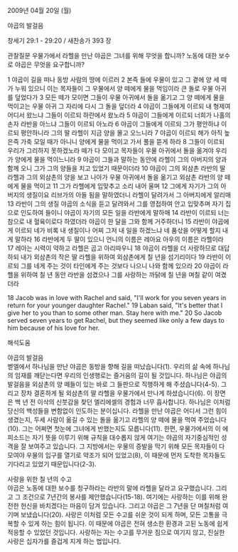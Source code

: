 2009년 04월 20일 (월)

야곱의 발걸음



창세기 29:1 - 29:20 / 새찬송가 393 장


관찰질문
우물가에서 라헬을 만난 야곱은 그녀를 위해 무엇을 합니까?
노동에 대한 보수로 야곱은 무엇을 요구합니까?

1 야곱이 길을 떠나 동방 사람의 땅에 이르러 2 본즉 들에 우물이 있고 그 곁에 양 세 떼가 누워 있으니 이는 목자들이 그 우물에서 양 떼에게 물을 먹임이라 큰 돌로 우물 아귀를 덮었다가 
3 모든 떼가 모이면 그들이 우물 아귀에서 돌을 옮기고 그 양 떼에게 물을 먹이고는 우물 아귀 그 자리에 다시 그 돌을 덮더라 4 야곱이 그들에게 이르되 내 형제여 어디서 왔느냐 그들이 이르되 하란에서 왔노라 5 야곱이 그들에게 이르되 너희가 나홀의 손자 라반을 아느냐 그들이 이르되 아노라 6 야곱이 그들에게 이르되 그가 평안하냐 이르되 평안하니라 그의 딸 라헬이 지금 양을 몰고 오느니라 7 야곱이 이르되 해가 아직 높은즉 가축 모일 때가 아니니 양에게 물을 먹이고 가서 풀을 뜯게 하라 8 그들이 이르되 우리가 그리하지 못하겠노라 떼가 다 모이고 목자들이 우물 아귀에서 돌을 옮겨야 우리가 양에게 물을 먹이느니라 9 야곱이 그들과 말하는 동안에 라헬이 그의 아버지의 양과 함께 오니 그가 그의 양들을 치고 있었기 때문이더라 
10 야곱이 그의 외삼촌 라반의 딸 라헬과 그의 외삼촌의 양을 보고 나아가 우물 아귀에서 돌을 옮기고 외삼촌 라반의 양 떼에게 물을 먹이고 11 그가 라헬에게 입맞추고 소리 내어 울며 12 그에게 자기가 그의 아버지의 생질이요 리브가의 아들 됨을 말하였더니 라헬이 달려가서 그 아버지에게 알리매 13 라반이 그의 생질 야곱의 소식을 듣고 달려와서 그를 영접하여 안고 입맞추며 자기 집으로 인도하여 들이니 야곱이 자기의 모든 일을 라반에게 말하매 14 라반이 이르되 너는 참으로 내 혈육이로다 하였더라 야곱이 한 달을 그와 함께 거주하더니 15 라반이 야곱에게 이르되 네가 비록 내 생질이나 어찌 그저 내 일을 하겠느냐 네 품삯을 어떻게 할지 내게 말하라 16 라반에게 두 딸이 있으니 언니의 이름은 레아요 아우의 이름은 라헬이라 
17 레아는 시력이 약하고 라헬은 곱고 아리따우니 18 야곱이 라헬을 더 사랑하므로 대답하되 내가 외삼촌의 작은 딸 라헬을 위하여 외삼촌에게 칠 년을 섬기리이다 19 라반이 이르되 그를 네게 주는 것이 타인에게 주는 것보다 나으니 나와 함께 있으라 20 야곱이 라헬을 위하여 칠 년 동안 라반을 섬겼으나 그를 사랑하는 까닭에 칠 년을 며칠 같이 여겼더라  

18 Jacob was in love with Rachel and said, "I'll work for you seven years in return for your younger daughter Rachel." 19 Laban said, "It's better that I give her to you than to some other man. Stay here with me." 20 So Jacob served seven years to get Rachel, but they seemed like only a few days to him because of his love for her.

해석도움





야곱의 발걸음  
벧엘에서 하나님을 만난 야곱은 동방을 향해 길을 떠났습니다(1). 우리의 삶 속에 하나님의 임재를 깨닫는다면 우리의 인생행로는 즐거움의 길이 될 것입니다. 하나님은 야곱의 발걸음을 외삼촌의 양 떼들이 있는 바로 그 들판으로 직행하게 해 주셨습니다(4-5). 그리고 장차 결혼하게 될 외삼촌의 딸 라헬을 우물가에서 만나게 하셨습니다(6). 이 장면은 백 년 전 이삭의 신붓감을 찾던 엘리에셀의 경험과 너무 흡사합니다. 하나님은 이처럼 당신의 백성들을 변함없이 인도하는 분이십니다. 라헬을 만난 야곱은 어디서 그런 힘이 생겼는지, 두세 사람이 옮길 수 있는 돌을 옮기고 라헬의 양 떼에 물을 먹여 주었습니다(10). 그는 어쩌면 첫눈에 그녀에게 반했는지도 모릅니다(11). 한편, 우물가에서의 이 에피소드는 자기 뜻을 이루기 위해 규칙을 대수롭지 않게 여기는 야곱의 자기중심적인 성격을 잘 보여주고 있습니다. 그 지방에서는 우물의 증발을 막기 위해 모든 목자들이 다 모여야 우물의 입구를 열기로 약조가 되어 있었고(8), 이 때문에 먼저 도착한 목자들도 기다리고 있었기 때문입니다(2-3).       

사랑을 위한 칠 년의 수고  
야곱은 노동에 대한 보수를 청구하라는 라반의 말에 라헬을 달라고 요구했습니다. 그리고 그 조건으로 7년간의 봉사를 제안했습니다(15-18). 여기에는 사랑하는 이를 위해 완전한 헌신을 바치겠다는 마음이 담겨 있습니다. 그리고 야곱은 그 7년을 단 며칠처럼 여기며 보냈습니다(20). 사랑은 이처럼 모든 수고를 쉬운 것이 되게 하며, 모든 고통을 극복할 수 있게 하는 힘이 됩니다. 이 때문에 야곱은 전혀 생소한 환경과 고된 노동에 쉽게 적응할 수 있었던 것입니다. 사랑하는 자는 수고를 무거운 짐으로 여기지 않고, 진실한 사랑은 십자가를 즐겁게 지게 하는 법입니다.